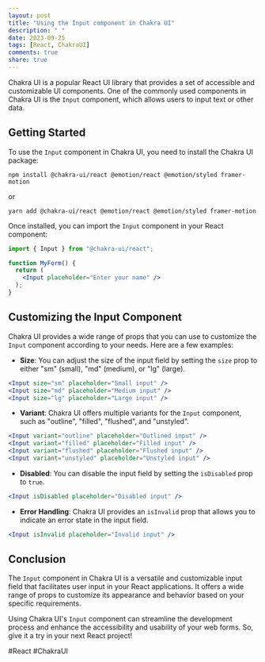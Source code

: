 ```yaml
---
layout: post
title: "Using the Input component in Chakra UI"
description: " "
date: 2023-09-25
tags: [React, ChakraUI]
comments: true
share: true
---
```


Chakra UI is a popular React UI library that provides a set of accessible and customizable UI components. One of the commonly used components in Chakra UI is the `Input` component, which allows users to input text or other data.

## Getting Started

To use the `Input` component in Chakra UI, you need to install the Chakra UI package:

```shell
npm install @chakra-ui/react @emotion/react @emotion/styled framer-motion
```

or

```shell
yarn add @chakra-ui/react @emotion/react @emotion/styled framer-motion
```

Once installed, you can import the `Input` component in your React component:

```jsx
import { Input } from "@chakra-ui/react";

function MyForm() {
  return (
    <Input placeholder="Enter your name" />
  );
}
```

## Customizing the Input Component

Chakra UI provides a wide range of props that you can use to customize the `Input` component according to your needs. Here are a few examples:

- **Size**: You can adjust the size of the input field by setting the `size` prop to either "sm" (small), "md" (medium), or "lg" (large).

```jsx
<Input size="sm" placeholder="Small input" />
<Input size="md" placeholder="Medium input" />
<Input size="lg" placeholder="Large input" />
```

- **Variant**: Chakra UI offers multiple variants for the `Input` component, such as "outline", "filled", "flushed", and "unstyled".

```jsx
<Input variant="outline" placeholder="Outlined input" />
<Input variant="filled" placeholder="Filled input" />
<Input variant="flushed" placeholder="Flushed input" />
<Input variant="unstyled" placeholder="Unstyled input" />
```

- **Disabled**: You can disable the input field by setting the `isDisabled` prop to `true`.

```jsx
<Input isDisabled placeholder="Disabled input" />
```

- **Error Handling**: Chakra UI provides an `isInvalid` prop that allows you to indicate an error state in the input field.

```jsx
<Input isInvalid placeholder="Invalid input" />
```

## Conclusion

The `Input` component in Chakra UI is a versatile and customizable input field that facilitates user input in your React applications. It offers a wide range of props to customize its appearance and behavior based on your specific requirements.

Using Chakra UI's `Input` component can streamline the development process and enhance the accessibility and usability of your web forms. So, give it a try in your next React project!

#React #ChakraUI